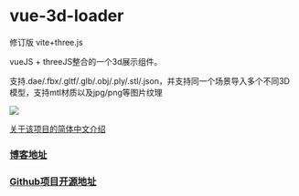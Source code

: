 # vue-3d-loader 
修订版 vite+three.js

vueJS + threeJS整合的一个3d展示组件。  

支持.dae/.fbx/.gltf/.glb/.obj/.ply/.stl/.json，并支持同一个场景导入多个不同3D模型，支持mtl材质以及jpg/png等图片纹理

![](https://m1.im5i.com/2022/10/27/UVz7MB.png)

[关于该项目的简体中文介绍](./readme_CN.md)

### [博客地址](https://segmentfault.com/a/1190000042112206/)
### [Github项目开源地址](https://github.com/king2088/vue-3d-loader)
